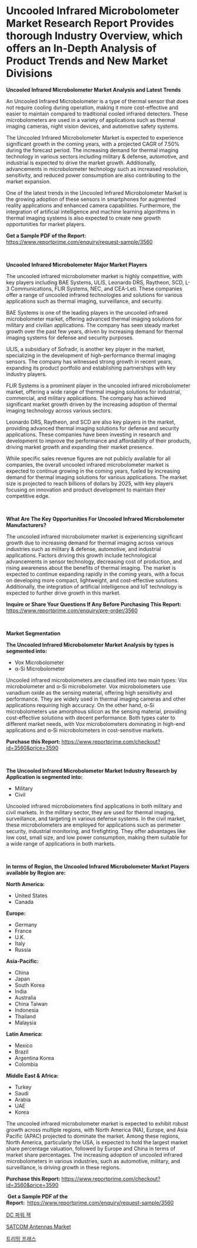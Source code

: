 <p><h1>Uncooled Infrared Microbolometer Market Research Report Provides thorough Industry Overview, which offers an In-Depth Analysis of Product Trends and New Market Divisions</h1></p><p><strong>Uncooled Infrared Microbolometer Market Analysis and Latest Trends</strong></p>
<p><p>An Uncooled Infrared Microbolometer is a type of thermal sensor that does not require cooling during operation, making it more cost-effective and easier to maintain compared to traditional cooled infrared detectors. These microbolometers are used in a variety of applications such as thermal imaging cameras, night vision devices, and automotive safety systems.</p><p>The Uncooled Infrared Microbolometer Market is expected to experience significant growth in the coming years, with a projected CAGR of 7.50% during the forecast period. The increasing demand for thermal imaging technology in various sectors including military & defense, automotive, and industrial is expected to drive the market growth. Additionally, advancements in microbolometer technology such as increased resolution, sensitivity, and reduced power consumption are also contributing to the market expansion.</p><p>One of the latest trends in the Uncooled Infrared Microbolometer Market is the growing adoption of these sensors in smartphones for augmented reality applications and enhanced camera capabilities. Furthermore, the integration of artificial intelligence and machine learning algorithms in thermal imaging systems is also expected to create new growth opportunities for market players.</p></p>
<p><strong>Get a Sample PDF of the Report:&nbsp;</strong> <a href="https://www.reportprime.com/enquiry/request-sample/3560">https://www.reportprime.com/enquiry/request-sample/3560</a></p>
<p>&nbsp;</p>
<p><strong>Uncooled Infrared Microbolometer Major Market Players</strong></p>
<p><p>The uncooled infrared microbolometer market is highly competitive, with key players including BAE Systems, ULIS, Leonardo DRS, Raytheon, SCD, L-3 Communications, FLIR Systems, NEC, and CEA-Leti. These companies offer a range of uncooled infrared technologies and solutions for various applications such as thermal imaging, surveillance, and security.</p><p>BAE Systems is one of the leading players in the uncooled infrared microbolometer market, offering advanced thermal imaging solutions for military and civilian applications. The company has seen steady market growth over the past few years, driven by increasing demand for thermal imaging systems for defense and security purposes.</p><p>ULIS, a subsidiary of Sofradir, is another key player in the market, specializing in the development of high-performance thermal imaging sensors. The company has witnessed strong growth in recent years, expanding its product portfolio and establishing partnerships with key industry players.</p><p>FLIR Systems is a prominent player in the uncooled infrared microbolometer market, offering a wide range of thermal imaging solutions for industrial, commercial, and military applications. The company has achieved significant market growth driven by the increasing adoption of thermal imaging technology across various sectors.</p><p>Leonardo DRS, Raytheon, and SCD are also key players in the market, providing advanced thermal imaging solutions for defense and security applications. These companies have been investing in research and development to improve the performance and affordability of their products, driving market growth and expanding their market presence.</p><p>While specific sales revenue figures are not publicly available for all companies, the overall uncooled infrared microbolometer market is expected to continue growing in the coming years, fueled by increasing demand for thermal imaging solutions for various applications. The market size is projected to reach billions of dollars by 2025, with key players focusing on innovation and product development to maintain their competitive edge.</p></p>
<p>&nbsp;</p>
<p><strong>What Are The Key Opportunities For Uncooled Infrared Microbolometer Manufacturers?</strong></p>
<p><p>The uncooled infrared microbolometer market is experiencing significant growth due to increasing demand for thermal imaging across various industries such as military & defense, automotive, and industrial applications. Factors driving this growth include technological advancements in sensor technology, decreasing cost of production, and rising awareness about the benefits of thermal imaging. The market is expected to continue expanding rapidly in the coming years, with a focus on developing more compact, lightweight, and cost-effective solutions. Additionally, the integration of artificial intelligence and IoT technology is expected to further drive growth in this market.</p></p>
<p><strong>Inquire or Share Your Questions If Any Before Purchasing This Report:</strong> <a href="https://www.reportprime.com/enquiry/pre-order/3560">https://www.reportprime.com/enquiry/pre-order/3560</a></p>
<p>&nbsp;</p>
<p><strong>Market Segmentation</strong></p>
<p><strong>The Uncooled Infrared Microbolometer Market Analysis by types is segmented into:</strong></p>
<p><ul><li>Vox Microbolometer</li><li>α-Si Microbolometer</li></ul></p>
<p><p>Uncooled infrared microbolometers are classified into two main types: Vox microbolometer and α-Si microbolometer. Vox microbolometers use vanadium oxide as the sensing material, offering high sensitivity and performance. They are widely used in thermal imaging cameras and other applications requiring high accuracy. On the other hand, α-Si microbolometers use amorphous silicon as the sensing material, providing cost-effective solutions with decent performance. Both types cater to different market needs, with Vox microbolometers dominating in high-end applications and α-Si microbolometers in cost-sensitive markets.</p></p>
<p><strong>Purchase this Report:&nbsp;</strong><a href="https://www.reportprime.com/checkout?id=3560&price=3590">https://www.reportprime.com/checkout?id=3560&price=3590</a></p>
<p>&nbsp;</p>
<p><strong>The Uncooled Infrared Microbolometer Market Industry Research by Application is segmented into:</strong></p>
<p><ul><li>Military</li><li>Civil</li></ul></p>
<p><p>Uncooled infrared microbolometers find applications in both military and civil markets. In the military sector, they are used for thermal imaging, surveillance, and targeting in various defense systems. In the civil market, these microbolometers are employed for applications such as perimeter security, industrial monitoring, and firefighting. They offer advantages like low cost, small size, and low power consumption, making them suitable for a wide range of applications in both markets.</p></p>
<p>&nbsp;</p>
<p><strong>In terms of Region, the Uncooled Infrared Microbolometer Market Players available by Region are:</strong></p>
<p>
    <p> <strong> North America: </strong>
        <ul>
            <li>United States</li>
            <li>Canada</li>
        </ul>
        </p> 
    <p> <strong> Europe: </strong>
        <ul>
            <li>Germany</li>
            <li>France</li>
            <li>U.K.</li>
            <li>Italy</li>
            <li>Russia</li>
        </ul>
        </p> 
    <p> <strong> Asia-Pacific: </strong>
        <ul>
            <li>China</li>
            <li>Japan</li>
            <li>South Korea</li>
            <li>India</li>
            <li>Australia</li>
            <li>China Taiwan</li>
            <li>Indonesia</li>
            <li>Thailand</li>
            <li>Malaysia</li>
        </ul>
        </p> 
    <p> <strong> Latin America: </strong>
        <ul>
            <li>Mexico</li>
            <li>Brazil</li>
            <li>Argentina Korea</li>
            <li>Colombia</li>
        </ul>
        </p> 
    <p> <strong> Middle East & Africa: </strong>
        <ul>
            <li>Turkey</li>
            <li>Saudi</li>
            <li>Arabia</li>
            <li>UAE</li>
            <li>Korea</li>
        </ul>
    </p>
    </p>
<p><p>The uncooled infrared microbolometer market is expected to exhibit robust growth across multiple regions, with North America (NA), Europe, and Asia Pacific (APAC) projected to dominate the market. Among these regions, North America, particularly the USA, is expected to hold the largest market share percentage valuation, followed by Europe and China in terms of market share percentages. The increasing adoption of uncooled infrared microbolometers in various industries, such as automotive, military, and surveillance, is driving growth in these regions.</p></p>
<p><strong>Purchase this Report: </strong><a href="https://www.reportprime.com/checkout?id=3560&price=3590">https://www.reportprime.com/checkout?id=3560&price=3590</a></p>
<p>&nbsp;<strong>Get a Sample PDF of the Report:&nbsp;&nbsp;</strong><a href="https://www.reportprime.com/enquiry/request-sample/3560">https://www.reportprime.com/enquiry/request-sample/3560</a></p>
<p><strong></strong></p>
<p><p><a href="https://github.com/TimmyMann6767/Market-Research-Report-List-1/blob/main/656393413621.md">DC 파워 잭</a></p><p><a href="https://github.com/Airanohannonzb68e5pb53oc1/Market-Research-Report-List-1/blob/main/satcom-antennas-market.md">SATCOM Antennas Market</a></p><p><a href="https://github.com/JeromeRtyau89966/Market-Research-Report-List-1/blob/main/505554513622.md">트리밍 프레스</a></p></p>